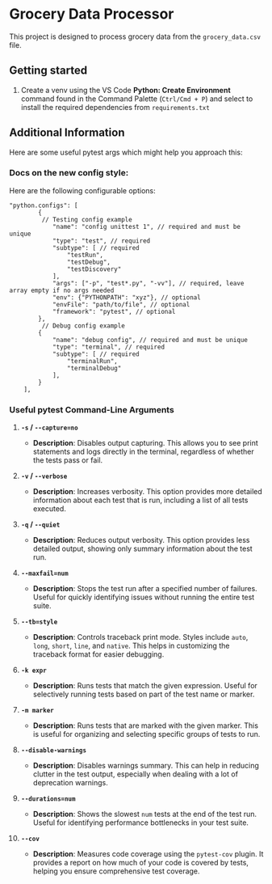 # Grocery Data Processor

This project is designed to process grocery data from the `grocery_data.csv` file.


## Getting started

1. Create a venv using the VS Code **Python: Create Environment** command found in the Command Palette (`Ctrl/Cmd + P`) and select to install the required dependencies from `requirements.txt`

## Additional Information

Here are some useful pytest args which might help you approach this:

### Docs on the new config style:

Here are the following configurable options:
```
"python.configs": [
        {
         // Testing config example 
            "name": "config unittest 1", // required and must be unique
            "type": "test", // required
            "subtype": [ // required
                "testRun",
                "testDebug",
                "testDiscovery"
            ],
            "args": ["-p", "test*.py", "-vv"], // required, leave array empty if no args needed
            "env": {"PYTHONPATH": "xyz"}, // optional
            "envFile": "path/to/file", // optional
            "framework": "pytest", // optional
        },
         // Debug config example
        {
            "name": "debug config", // required and must be unique
            "type": "terminal", // required
            "subtype": [ // required
                "terminalRun",
                "terminalDebug"
            ],
        }
    ],
```

### Useful pytest Command-Line Arguments

1. **`-s` / `--capture=no`**
   - **Description**: Disables output capturing. This allows you to see print statements and logs directly in the terminal, regardless of whether the tests pass or fail.

2. **`-v` / `--verbose`**
   - **Description**: Increases verbosity. This option provides more detailed information about each test that is run, including a list of all tests executed.

3. **`-q` / `--quiet`**
   - **Description**: Reduces output verbosity. This option provides less detailed output, showing only summary information about the test run.

4. **`--maxfail=num`**
   - **Description**: Stops the test run after a specified number of failures. Useful for quickly identifying issues without running the entire test suite.

5. **`--tb=style`**
   - **Description**: Controls traceback print mode. Styles include `auto`, `long`, `short`, `line`, and `native`. This helps in customizing the traceback format for easier debugging.

6. **`-k expr`**
   - **Description**: Runs tests that match the given expression. Useful for selectively running tests based on part of the test name or marker.

7. **`-m marker`**
   - **Description**: Runs tests that are marked with the given marker. This is useful for organizing and selecting specific groups of tests to run.

8. **`--disable-warnings`**
   - **Description**: Disables warnings summary. This can help in reducing clutter in the test output, especially when dealing with a lot of deprecation warnings.

9. **`--durations=num`**
   - **Description**: Shows the slowest `num` tests at the end of the test run. Useful for identifying performance bottlenecks in your test suite.

10. **`--cov`**
    - **Description**: Measures code coverage using the `pytest-cov` plugin. It provides a report on how much of your code is covered by tests, helping you ensure comprehensive test coverage.

